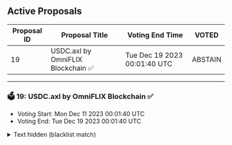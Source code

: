 ## Active Proposals

| Proposal ID | Proposal Title | Voting End Time | VOTED |
|-------------|----------------|-----------------|-------|
| 19 | USDC.axl by OmniFLIX Blockchain ✅ | Tue Dec 19 2023 00:01:40 UTC | ABSTAIN |

---

### 🗳 19: USDC.axl by OmniFLIX Blockchain ✅
- Voting Start: Mon Dec 11 2023 00:01:40 UTC
- Voting End: Tue Dec 19 2023 00:01:40 UTC

<details>
<summary>Text hidden (blacklist match)</summary>
 
</details>

